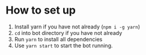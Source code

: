 # How to set up

1. Install yarn if you have not already (`npm i -g yarn`)
2. `cd` into bot directory if you have not already
3. Run `yarn` to install all dependencies
4. Use `yarn start` to start the bot running.